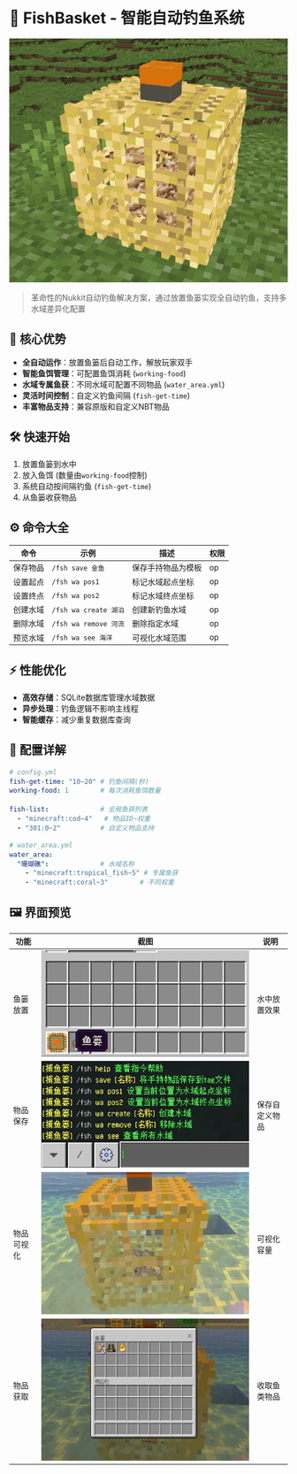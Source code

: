 # 🎣 FishBasket - 智能自动钓鱼系统

![Plugin Icon](img/pack_icon.png)

> 革命性的Nukkit自动钓鱼解决方案，通过放置鱼篓实现全自动钓鱼，支持多水域差异化配置

## 🚀 核心优势

- **全自动运作**：放置鱼篓后自动工作，解放玩家双手
- **智能鱼饵管理**：可配置鱼饵消耗 (`working-food`)
- **水域专属鱼获**：不同水域可配置不同物品 (`water_area.yml`)
- **灵活时间控制**：自定义钓鱼间隔 (`fish-get-time`)
- **丰富物品支持**：兼容原版和自定义NBT物品

## 🛠️ 快速开始

1. 放置鱼篓到水中
2. 放入鱼饵 (数量由`working-food`控制)
3. 系统自动按间隔钓鱼 (`fish-get-time`)
4. 从鱼篓收获物品

## ⚙️ 命令大全

| 命令 | 示例 | 描述 | 权限 |
|------|------|------|------|
| 保存物品 | `/fsh save 金鱼` | 保存手持物品为模板 | op |
| 设置起点 | `/fsh wa pos1` | 标记水域起点坐标 | op |
| 设置终点 | `/fsh wa pos2` | 标记水域终点坐标 | op |
| 创建水域 | `/fsh wa create 湖泊` | 创建新钓鱼水域 | op |
| 删除水域 | `/fsh wa remove 河流` | 删除指定水域 | op |
| 预览水域 | `/fsh wa see 海洋` | 可视化水域范围 | op |

## ⚡ 性能优化

- **高效存储**：SQLite数据库管理水域数据
- **异步处理**：钓鱼逻辑不影响主线程
- **智能缓存**：减少重复数据库查询

## 📝 配置详解

```yaml
# config.yml
fish-get-time: "10~20" # 钓鱼间隔(秒)
working-food: 1        # 每次消耗鱼饵数量

fish-list:             # 全局鱼获列表
  - "minecraft:cod~4"   # 物品ID~权重
  - "301:0~2"          # 自定义物品支持
```

```yaml
# water_area.yml
water_area:
  "珊瑚礁":             # 水域名称
    - "minecraft:tropical_fish~5" # 专属鱼获
    - "minecraft:coral~3"        # 不同权重
```

## 🖼️ 界面预览

| 功能    | 截图                        | 说明      |
|-------|---------------------------|---------|
| 鱼篓放置  | ![image1](img/image1.png) | 水中放置效果  |
| 物品保存  | ![image2](img/image2.png) | 保存自定义物品 |
| 物品可视化 | ![image3](img/image5.png) | 可视化容量   |
| 物品获取  | ![image4](img/image6.png) | 收取鱼类物品  |
```



